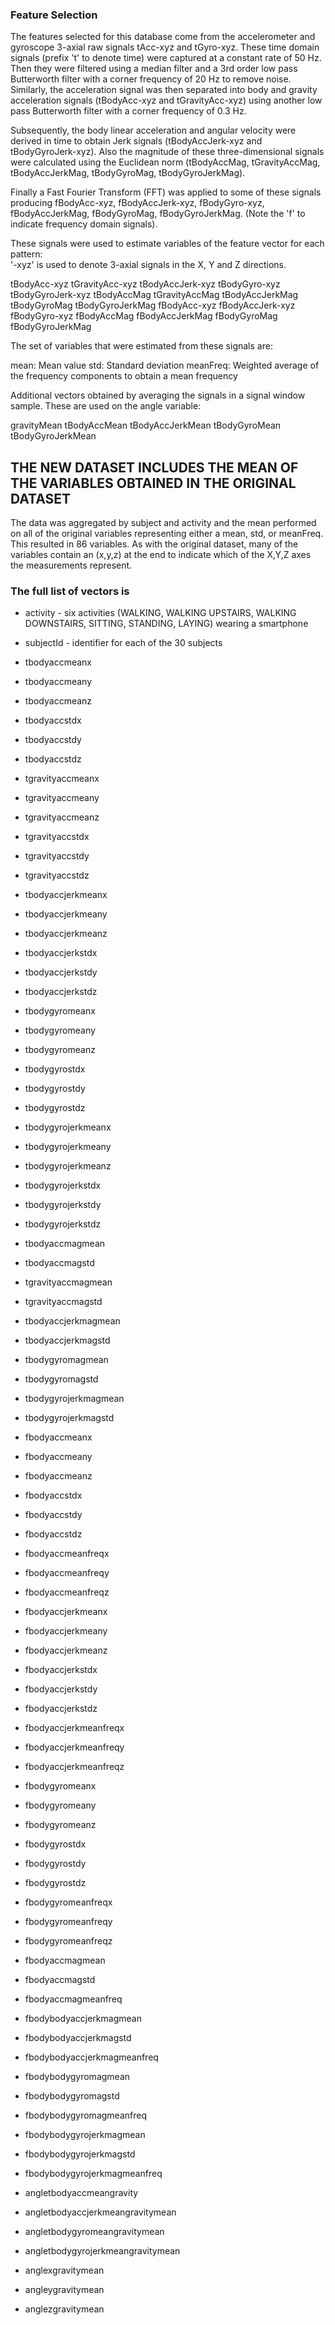 ### Feature Selection 

The features selected for this database come from the accelerometer and gyroscope 3-axial raw signals tAcc-xyz and tGyro-xyz. These time domain signals (prefix 't' to denote time) were captured at a constant rate of 50 Hz. Then they were filtered using a median filter and a 3rd order low pass Butterworth filter with a corner frequency of 20 Hz to remove noise. Similarly, the acceleration signal was then separated into body and gravity acceleration signals (tBodyAcc-xyz and tGravityAcc-xyz) using another low pass Butterworth filter with a corner frequency of 0.3 Hz. 

Subsequently, the body linear acceleration and angular velocity were derived in time to obtain Jerk signals (tBodyAccJerk-xyz and tBodyGyroJerk-xyz). Also the magnitude of these three-dimensional signals were calculated using the Euclidean norm (tBodyAccMag, tGravityAccMag, tBodyAccJerkMag, tBodyGyroMag, tBodyGyroJerkMag). 

Finally a Fast Fourier Transform (FFT) was applied to some of these signals producing fBodyAcc-xyz, fBodyAccJerk-xyz, fBodyGyro-xyz, fBodyAccJerkMag, fBodyGyroMag, fBodyGyroJerkMag. (Note the 'f' to indicate frequency domain signals). 

These signals were used to estimate variables of the feature vector for each pattern:  
'-xyz' is used to denote 3-axial signals in the X, Y and Z directions.

tBodyAcc-xyz
tGravityAcc-xyz
tBodyAccJerk-xyz
tBodyGyro-xyz
tBodyGyroJerk-xyz
tBodyAccMag
tGravityAccMag
tBodyAccJerkMag
tBodyGyroMag
tBodyGyroJerkMag
fBodyAcc-xyz
fBodyAccJerk-xyz
fBodyGyro-xyz
fBodyAccMag
fBodyAccJerkMag
fBodyGyroMag
fBodyGyroJerkMag

The set of variables that were estimated from these signals are: 

mean: Mean value
std: Standard deviation
meanFreq: Weighted average of the frequency components to obtain a mean frequency

Additional vectors obtained by averaging the signals in a signal window sample. These are used on the angle variable:

gravityMean
tBodyAccMean
tBodyAccJerkMean
tBodyGyroMean
tBodyGyroJerkMean

## THE NEW DATASET INCLUDES THE MEAN OF THE VARIABLES OBTAINED IN THE ORIGINAL DATASET
The data was aggregated by subject and activity and the mean performed on all of the original variables representing either a mean, std, or meanFreq.  This resulted in 86 variables.  As with the original dataset, many of the variables contain an (x,y,z) at the end to indicate which of the X,Y,Z axes the measurements represent.

### The full list of vectors is

* activity - six activities (WALKING, WALKING UPSTAIRS, WALKING DOWNSTAIRS, SITTING, STANDING, LAYING) wearing a smartphone 
* subjectId - identifier for each of the 30 subjects

* tbodyaccmeanx
* tbodyaccmeany
* tbodyaccmeanz

* tbodyaccstdx
* tbodyaccstdy
* tbodyaccstdz

* tgravityaccmeanx
* tgravityaccmeany
* tgravityaccmeanz

* tgravityaccstdx
* tgravityaccstdy
* tgravityaccstdz

* tbodyaccjerkmeanx
* tbodyaccjerkmeany
* tbodyaccjerkmeanz

* tbodyaccjerkstdx
* tbodyaccjerkstdy
* tbodyaccjerkstdz

* tbodygyromeanx
* tbodygyromeany
* tbodygyromeanz

* tbodygyrostdx
* tbodygyrostdy
* tbodygyrostdz

* tbodygyrojerkmeanx
* tbodygyrojerkmeany
* tbodygyrojerkmeanz

* tbodygyrojerkstdx
* tbodygyrojerkstdy
* tbodygyrojerkstdz

* tbodyaccmagmean
* tbodyaccmagstd

* tgravityaccmagmean
* tgravityaccmagstd

* tbodyaccjerkmagmean
* tbodyaccjerkmagstd

* tbodygyromagmean
* tbodygyromagstd

* tbodygyrojerkmagmean
* tbodygyrojerkmagstd

* fbodyaccmeanx
* fbodyaccmeany
* fbodyaccmeanz

* fbodyaccstdx
* fbodyaccstdy
* fbodyaccstdz

* fbodyaccmeanfreqx
* fbodyaccmeanfreqy
* fbodyaccmeanfreqz

* fbodyaccjerkmeanx
* fbodyaccjerkmeany
* fbodyaccjerkmeanz

* fbodyaccjerkstdx
* fbodyaccjerkstdy
* fbodyaccjerkstdz

* fbodyaccjerkmeanfreqx
* fbodyaccjerkmeanfreqy
* fbodyaccjerkmeanfreqz

* fbodygyromeanx
* fbodygyromeany
* fbodygyromeanz

* fbodygyrostdx
* fbodygyrostdy
* fbodygyrostdz

* fbodygyromeanfreqx
* fbodygyromeanfreqy
* fbodygyromeanfreqz

* fbodyaccmagmean
* fbodyaccmagstd
* fbodyaccmagmeanfreq

* fbodybodyaccjerkmagmean
* fbodybodyaccjerkmagstd
* fbodybodyaccjerkmagmeanfreq

* fbodybodygyromagmean
* fbodybodygyromagstd
* fbodybodygyromagmeanfreq

* fbodybodygyrojerkmagmean
* fbodybodygyrojerkmagstd
* fbodybodygyrojerkmagmeanfreq

* angletbodyaccmeangravity
* angletbodyaccjerkmeangravitymean

* angletbodygyromeangravitymean
* angletbodygyrojerkmeangravitymean

* anglexgravitymean
* angleygravitymean
* anglezgravitymean
